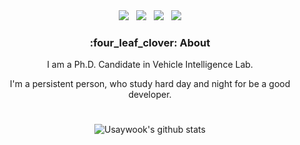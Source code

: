 <div align="center">
<a href="https://www.youtube.com/channel/UC7g9pnw7vjk80JUsxme7pBQ" target="_blank"><img src="https://img.shields.io/badge/YouTube-Dol AI-white?style=plastic&logo=youtube&logoColor=red"/></a>&nbsp;&nbsp
<a href="https://sungwookyoo.github.io/" target="_blank"><img src="https://img.shields.io/badge/Blog1-Data is new oil-white?style=plastic&logo=jekyll&logoColor=red"/></a>&nbsp;&nbsp
<a href="https://swooky.site/" target="_blank"><img src="https://img.shields.io/badge/Blog2-SWYOO-white?style=plastic&logo=jekyll&logoColor=red"/></a>&nbsp;&nbsp
<a href="mailto:tpdnr1360@snu.ac.kr" target="_blank"><img src="https://img.shields.io/badge/-Gmail-d14836?style=flat-square&logo=Gmail&logoColor=white&link=mailto:tpdnr1360@snu.ac.kr"/></a> 

<h3> :four_leaf_clover: About </h3>
  
<p>I am a Ph.D. Candidate in Vehicle Intelligence Lab.</p>
<p>I'm a persistent person, who study hard day and night for be a good developer.</p> 

<!-- #
<h3> 🔥 Tech Stack </h3>
<h4> Backend </h4>
<p><img src="https://img.shields.io/badge/Python-white?style=flat&logo=Python&logoColor=#3776AB"/>
 -->
  
#
![Usaywook's github stats](https://github-readme-stats.vercel.app/api?username=usaywook&show_icons=true&theme=tokyonight&include_all_commits=true&count_private=true)
</div>
